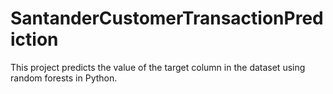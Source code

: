 # SantanderCustomerTransactionPrediction
This project predicts the value of the target column in the dataset using random forests in Python.
